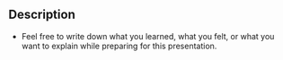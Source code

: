 ## Description

- Feel free to write down what you learned, what you felt, or what you want to explain while preparing for this presentation.
